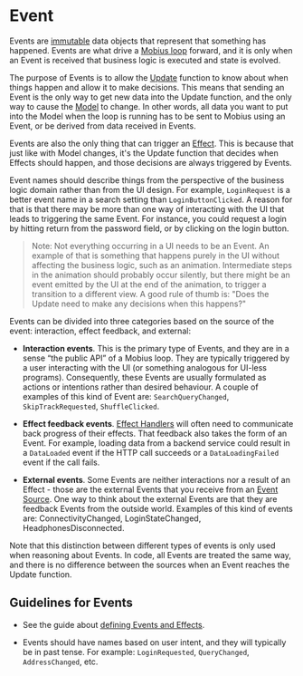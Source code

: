 # Event

Events are [immutable](../patterns/Immutability.md) data objects that represent that something has
happened. Events are what drive a [Mobius loop](./Mobius-Loop.md) forward, and it is only when an
Event is received that business logic is executed and state is evolved.

The purpose of Events is to allow the [Update](./Update.md) function to know about when things
happen and allow it to make decisions. This means that sending an Event is the only way to get new
data into the Update function, and the only way to cause the [Model](./Model.md) to change. In other
words, all data you want to put into the Model when the loop is running has to be sent to Mobius
using an Event, or be derived from data received in Events.

Events are also the only thing that can trigger an [Effect](./Effect.md). This is because that just
like with Model changes, it's the Update function that decides when Effects should happen, and those
decisions are always triggered by Events.

Event names should describe things from the perspective of the business logic domain rather than
from the UI design. For example, `LoginRequest` is a better event name in a search setting
than `LoginButtonClicked`. A reason for that is that there may be more than one way of interacting
with the UI that leads to triggering the same Event. For instance, you could request a login by
hitting return from the password field, or by clicking on the login button.

> Note: Not everything occurring in a UI needs to be an Event. An example of that is something that
> happens purely in the UI without affecting the business logic, such as an animation. Intermediate
> steps in the animation should probably occur silently, but there might be an event emitted by the
> UI at the end of the animation, to trigger a transition to a different view. A good rule of thumb
> is: "Does the Update need to make any decisions when this happens?"

Events can be divided into three categories based on the source of the event: interaction, effect
feedback, and external:

- **Interaction events**. This is the primary type of Events, and they are in a sense “the public
  API” of a Mobius loop. They are typically triggered by a user interacting with the UI (or
  something analogous for UI-less programs). Consequently, these Events are usually formulated as
  actions or intentions rather than desired behaviour. A couple of examples of this kind of Event
  are: `SearchQueryChanged`, `SkipTrackRequested`, `ShuffleClicked`.

- **Effect feedback events**. [Effect Handlers](./Effect-Handler.md) will often need to communicate
  back progress of their effects. That feedback also takes the form of an Event. For example,
  loading data from a backend service could result in a `DataLoaded` event if the HTTP call succeeds
  or a `DataLoadingFailed` event if the call fails.

- **External events**. Some Events are neither interactions nor a result of an Effect - those are
  the external Events that you receive from an [Event Source](./Event-Source.md). One way to think
  about the external Events are that they are feedback Events from the outside world. Examples of
  this kind of events are: ConnectivityChanged, LoginStateChanged, HeadphonesDisconnected.

Note that this distinction between different types of events is only used when reasoning about
Events. In code, all Events are treated the same way, and there is no difference between the sources
when an Event reaches the Update function.

## Guidelines for Events

- See the guide about [defining Events and Effects](../patterns/Events-and-Effects.md).

- Events should have names based on user intent, and they will typically be in past tense. For
  example: `LoginRequested`, `QueryChanged`, `AddressChanged`, etc. 
